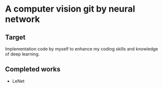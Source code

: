 # A computer vision git by neural network

## Target
Implementation code by myself to enhance my coding skills and knowledge of deep learning.

## Completed works
- LeNet